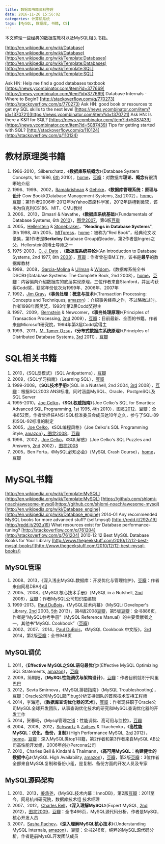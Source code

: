 ```yaml
---
title: 数据库书籍资料整理
date: 2016-11-26 15:56:02 
categories: 计算机系统
tags: [MySQL, 数据库, 书籍, CS]
---
```


本文整理一些经典的数据库教材以及MySQL相关书籍。

<!--more-->

[http://en.wikipedia.org/wiki/Database](http://en.wikipedia.org/wiki/Database)
[http://en.wikipedia.org/wiki/Template:Databases](http://en.wikipedia.org/wiki/Template:Databases)
[http://en.wikipedia.org/wiki/Template:SQL](http://en.wikipedia.org/wiki/Template:SQL)

Ask HN: Help me find a good databases textbook [https://news.ycombinator.com/item?id=377669](https://news.ycombinator.com/item?id=377669)
Database Internals - Where to Begin? [http://stackoverflow.com/q/770273](http://stackoverflow.com/q/770273)
Ask HN: good book or resources to get my SQL skills to the next level [https://news.ycombinator.com/item?id=1370721](https://news.ycombinator.com/item?id=1370721)
Ask HN: Is there a K&R for SQL? [https://news.ycombinator.com/item?id=5087439](https://news.ycombinator.com/item?id=5087439)
Tips for getting started with SQL? [http://stackoverflow.com/q/110124](http://stackoverflow.com/q/110124)

# 教材原理类书籍

1. 1986-2010，Silberschatz，《**数据库系统概念**》（Database System Concepts, 1st 1986, [6th](http://www.amazon.com/Database-System-Concepts-Abraham-Silberschatz/dp/0073523321) 2010），[home](http://codex.cs.yale.edu/avi/db-book/)，[豆瓣](http://book.douban.com/subject/10548379/)：对数据库**理论、概念**有很清晰地介绍
2. 1996、1999、2002，[Ramakrishnan](http://en.wikipedia.org/wiki/Raghu_Ramakrishnan) & [Gehrke](http://en.wikipedia.org/wiki/Johannes_Gehrke)，《**数据库管理系统：原理与设计** Cow Book》（Database Management Systems, [3rd](http://www.amazon.com/Database-Management-Systems-3rd-Edition/dp/0072465638) 2002），[home](http://pages.cs.wisc.edu/%7Edbbook/)，[豆瓣](http://book.douban.com/subject/1155934/)：第1作者2006年-2012年为Yahoo首席科学家，2012年跳槽到微软，该书为伯克利CS186、MIT、CMU教材
3. 2006、2010，Elmasri & Navathe，《**数据库系统基础**》（Fundamentals of Database Systems, 6th [2010](http://www.amazon.com/Fundamentals-Database-Systems-6th-Edition/dp/0136086209)），[图灵2007](http://www.ituring.com.cn/book/556)，第6版[豆瓣](http://book.douban.com/subject/6938465/)
4. 2005，[Hellerstein](http://en.wikipedia.org/wiki/Joseph_M._Hellerstein) & [Stonebraker](http://en.wikipedia.org/wiki/Michael_Stonebraker)，"**Readings in Database Systems**", 3th 1998, 4th 2005，[MITpress](http://mitpress.mit.edu/books/readings-database-systems)，[home](http://redbook.cs.berkeley.edu/)：被称为“Red Book”，经典论文收录集，第1作者是**Berkeley** Database Group的leader，第2作者是Ingres之父，Hellerstein的博士导师之一
5. 1975-2003，[C. J. Date](http://en.wikipedia.org/wiki/Christopher_J._Date)
，《**数据库系统导论**》（An Introduction to Database Systems, 2nd 1977, 8th 
[2003](http://www.amazon.com/Introduction-Database-Systems-8th-Edition/dp/0321197844)），[豆瓣](http://book.douban.com/subject/2179813/)：作者曾在IBM工作，该书是**最早**的数据库教材
6. 1999、2008，[Garcia-Molina](http://en.wikipedia.org/wiki/H%C3%A9ctor_Garc%C3%ADa-Molina) & [Ullman](http://en.wikipedia.org/wiki/Jeffrey_Ullman) & [Widom](http://en.wikipedia.org/wiki/Jennifer_Widom)，《数据库系统全书 DSCB》（Database Systems: The Complete Book, 2nd 2008），[home](http://infolab.stanford.edu/%7Eullman/dscb.html)，[豆瓣](http://book.douban.com/subject/1137262/)：内容偏向介绍数据库的底层实现原理，三位作者来自Stanford，并且均获得Codd奖，获奖年份依次为1999年、2006年、2007年
7. 1992，[Jim Gray](http://en.wikipedia.org/wiki/Jim_Gray_%28computer_scientist%29)，《**事务处理：概念与技术**》（Transaction Processing: Concepts and Techniques, [amazon](http://amzn.com/1558601902)）：介绍事务经典之作，不过略微过时。作者1998年图灵奖，1993年第2届Codd奖得主
8. 1997、2009，[Bernstein](http://en.wikipedia.org/wiki/Phil_Bernstein) & Newcomer，《**事务处理原理**》（Principles of Transaction Processing, [2nd](http://www.amazon.com/Principles-Transaction-Processing-Kaufmann-Management/dp/1558606238) 2009），[豆瓣](http://book.douban.com/subject/5412835/)：目前最新、全面的书籍。作者来自Microsoft研究院，1994年第3届Codd奖得主
9. 1999、2011，[M. Tamer Ozsu](https://cs.uwaterloo.ca/%7Etozsu/)，《**分布式数据库系统原理**》（Principles of Distributed Database Systems, [3rd](http://www.amazon.com/Principles-Distributed-Database-Systems-Tamer/dp/1441988335) 2011），[豆瓣](http://book.douban.com/subject/1099408/)

# SQL相关书籍

1. 2010，《SQL反模式》（SQL Antipatterns），[豆瓣](http://book.douban.com/subject/6800774/)
2. 2009，《SQL学习指南》（Learning SQL），[豆瓣](http://book.douban.com/subject/4872454/)
3. 1999-2008，《**SQL技术手册**》（SQL in a Nutshell, 2nd 2004, [3rd](http://www.amazon.com/SQL-Nutshell-In-OReilly/dp/B00CVDS62S) 2008），[豆瓣](http://book.douban.com/subject/4115916/)：根据SQL2003 ANSI标准，同时涵盖MySQL、Oracle、PostgreSQL及SQL Server
4. 1995-2010，[Joe Celko](http://en.wikipedia.org/wiki/Joe_Celko)，《**SQL权威指南**》（Joe Celko's SQL for Smarties: Advanced SQL Programming, [1st](http://amzn.com/1558603239) 1995, [4th](http://amzn.com/0123820227) 2010），[图灵2012](http://www.ituring.com.cn/book/969)，[豆瓣](http://book.douban.com/subject/20395440/)：全书652页，作者曾担任ANSl SQL标准委员会成员达10年之久，参与了SQL-89和SQL-92标准的制定
5. 2005，[Joe Celko](http://en.wikipedia.org/wiki/Joe_Celko)，《SQL编程风格》（Joe Celko's SQL Programming Style, [amazon](http://amzn.com/0120887975)）[，图灵2008](http://www.ituring.com.cn/book/434)，[豆瓣](http://book.douban.com/subject/3208673/)
6. 1996、2002，[Joe Celko](http://en.wikipedia.org/wiki/Joe_Celko)，《SQL解惑》（Joe Celko's SQL Puzzles and Answers, [2nd](http://amzn.com/0123735963) 2002），[图灵2008](http://www.ituring.com.cn/book/489)
7. 2005，Ben Forta，《MySQL必知必会》（MySQL Crash Course），[home](http://www.forta.com/books/0672327120/)，[豆瓣](http://book.douban.com/subject/3354490/) 


# MySQL书籍

[http://en.wikipedia.org/wiki/Template:MySQL](http://en.wikipedia.org/wiki/Template:MySQL)
[https://github.com/shlomi-noach/awesome-mysql](https://github.com/shlomi-noach/awesome-mysql)
[http://en.wikipedia.org/wiki/Database_engine](http://en.wikipedia.org/wiki/Database_engine)
2014-01 Any recommended MySQL books for more advanced stuff? (self.mysql) [http://redd.it/292u19](http://redd.it/292u19)
What resources exist for Database performance-tuning? [http://stackoverflow.com/q/761204](http://stackoverflow.com/q/761204)
2010-12 12 Best MySQL Database Books for Your Library [http://www.thegeekstuff.com/2010/12/12-best-mysql-books/](http://www.thegeekstuff.com/2010/12/12-best-mysql-books/)

## MySQL管理

1. 2008、2013，《深入浅出MySQL数据库：开发优化与管理维护》，[豆瓣](http://book.douban.com/subject/25817684/)：作者来自网易DBA小组
2. 2005、2008，《MySQL核心技术手册》（MySQL in a Nutshell, [2nd](http://www.amazon.com/MYSQL-Nutshell-In-OReilly/dp/B00CVDWK70) 2008），[豆瓣](http://book.douban.com/subject/4116793/)：作者MySQL公司知识库编辑
3. 1999-2013，[Paul DuBois](http://www.oreilly.com/pub/au/330)，《MySQL技术内幕》（MySQL: Developer's Library, [2nd](http://www.amazon.com/MySQL-Developers-Library-Paul-DuBois/dp/0735712123) 2003, [5th](http://amzn.com/0321833872) 2013），第4版2008[豆瓣](http://book.douban.com/subject/6524185/)，第5版[豆瓣](http://book.douban.com/subject/26436525/)：全书886页，作者是“MySQL参考手册”（MySQL Reference Manual）的主要贡献者之一，其他书“MySQL Cookbook”（[豆瓣](http://book.douban.com/subject/3045359/)）
4. 2002、2007、2014，[Paul DuBois](http://www.oreilly.com/pub/au/330)，《MySQL Cookbook 中文版》，[3rd](http://amzn.com/1449374026) 2014，第2版[豆瓣](http://book.douban.com/subject/3045359/)：全书948页

## MySQL调优

1. 2011，《**Effective MySQL之SQL语句最优化**》（Effective MySQL Optimizing SQL Statements, [amazon](http://www.amazon.com/Effective-MySQL-Optimizing-Statements-Oracle/dp/0071782796)），[豆瓣](http://book.douban.com/subject/20438822/)
2. 2009，简朝阳，《**MySQL性能调优与架构设计**》，[豆瓣](http://book.douban.com/subject/3729677/)：作者目前就职于阿里巴巴
3. 2012，Sevta Smirnova，《MySQL排错指南》（MySQL Troubleshooting），[豆瓣](http://book.douban.com/subject/26591051/)：Oracle公司MySQL部门bug分析支持团队的首席技术支持工程师
4. 2014，李海翔，《**数据库查询优化器的艺术**》，[豆瓣](http://book.douban.com/subject/25815707/)：作者现任职于Oracle公司MySQL全球开发团队，从事查询优化技术的研究和MySQL查询优化器的开发工作
5. 2014，贺春旸，《Mysql管理之道：性能调优、高可用与监控》，[豆瓣](http://book.douban.com/subject/25801248/)
6. 2004、2008、2012，[Schwartz](http://en.wikipedia.org/wiki/Baron_Schwartz) & [Zaitsev](http://www.mysqlperformanceblog.com/author/admin/) & Tkachenko，《**高性能MySQL：优化，备份，复制**》（High Performance MySQL, [3rd](http://amzn.com/1449314287) 2012），[home](http://www.highperfmysql.com/)，[豆瓣](http://book.douban.com/subject/23008813/)：深入MySQL类top1书籍，第2作者和第3作者来自MySQL AB公司高性能开发组，2006年创办Percona公司
7. 2010，Charles Bell & Kindahl & Thalmann，《**高可用MySQL：构建健壮的数据中心**》（MySQL High Availability, [amazon](http://amzn.com/0596807309)），[豆瓣](http://book.douban.com/subject/6847455/)，第2版[豆瓣](http://book.douban.com/subject/26630834/)：3位作者全部来自MySQL复制和备份小组，是复制、备份方面的开发人员及专家

## MySQL源码架构
1. 2010、2013，[姜承尧](http://www.innomysql.net/about)，《MySQL技术内幕：InnoDB》，第2版[豆瓣](http://book.douban.com/subject/24708143/)：2011至今，网易杭州研究院，数据库技术组 技术经理
2. 2007、2012，[Charles Bell](https://www.apress.com/index.php/author/author/view/id/3873)，《**深入理解MySQL**》（Expert MySQL, [2nd](http://www.amazon.com/Expert-MySQL-Experts-Voice-Source/dp/1590597419) 2012），[图灵2009](http://www.ituring.com.cn/book/224)，[豆瓣](http://book.douban.com/subject/4188364/)：全书466页，MySQL源代码分析，作者是MySQL核心开发人员
3. 2007，[Sasha Pachev](http://www.oreilly.com/pub/au/2761)，《**深入理解MySQL核心技术**》（Understanding MySQL Internals, [amazon](http://www.amazon.com/Understanding-MySQL-Internals-Sasha-Pachev/dp/0596009577)），[豆瓣](http://book.douban.com/subject/4022870/)：全书246页，纯粹的MySQL源代码分析，作者是前MysQL开发团队成员


